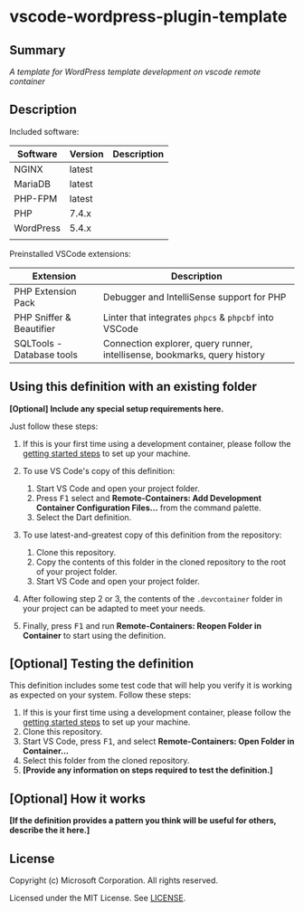 # vscode-wordpress-plugin-template

## Summary

*A template for WordPress template development on vscode remote container*

## Description

Included software:

|Software|Version|Description|
|--------|-------|-----------|
|NGINX|latest||
|MariaDB|latest||
|PHP-FPM|latest||
|PHP|7.4.x||
|WordPress|5.4.x||
||||

Preinstalled VSCode extensions:

|Extension|Description|
|---------|-----------|
|PHP Extension Pack|Debugger and IntelliSense support for PHP|
|PHP Sniffer & Beautifier|Linter that integrates `phpcs` & `phpcbf` into VSCode|
|SQLTools - Database tools|Connection explorer, query runner, intellisense, bookmarks, query history|

## Using this definition with an existing folder

**[Optional] Include any special setup requirements here.**

Just follow these steps:

1. If this is your first time using a development container, please follow the [getting started steps](https://aka.ms/vscode-remote/containers/getting-started) to set up your machine.

2. To use VS Code's copy of this definition:
   1. Start VS Code and open your project folder.
   2. Press <kbd>F1</kbd> select and **Remote-Containers: Add Development Container Configuration Files...** from the command palette.
   3. Select the Dart definition.

3. To use latest-and-greatest copy of this definition from the repository:
   1. Clone this repository.
   2. Copy the contents of this folder in the cloned repository to the root of your project folder.
   3. Start VS Code and open your project folder.

4. After following step 2 or 3, the contents of the `.devcontainer` folder in your project can be adapted to meet your needs.

5. Finally, press <kbd>F1</kbd> and run **Remote-Containers: Reopen Folder in Container** to start using the definition.

## [Optional] Testing the definition

This definition includes some test code that will help you verify it is working as expected on your system. Follow these steps:

1. If this is your first time using a development container, please follow the [getting started steps](https://aka.ms/vscode-remote/containers/getting-started) to set up your machine.
2. Clone this repository.
3. Start VS Code, press <kbd>F1</kbd>, and select **Remote-Containers: Open Folder in Container...**
4. Select this folder from the cloned repository.
5. **[Provide any information on steps required to test the definition.]**

## [Optional] How it works

**[If the definition provides a pattern you think will be useful for others, describe the it here.]**

## License

Copyright (c) Microsoft Corporation. All rights reserved.

Licensed under the MIT License. See [LICENSE](https://github.com/Microsoft/vscode-dev-containers/blob/master/LICENSE).